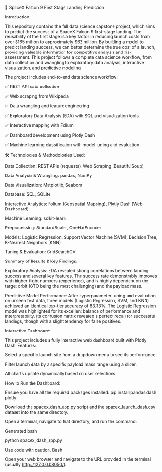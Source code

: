 🚀 SpaceX Falcon 9 First Stage Landing Prediction

Introduction:

  This repository contains the full data science capstone project, which aims to predict the success of a SpaceX Falcon 9 first-stage landing. The reusability of the first stage is a key factor in reducing launch costs from over $165 million to approximately $62 million. By building a model to predict landing success, we can better determine the true cost of a launch, providing valuable information for competitive analysis and risk assessment.
This project follows a complete data science workflow, from data collection and wrangling to exploratory data analysis, interactive visualization, and predictive modeling.

The project includes end-to-end data science workflow:


✅ REST API data collection

✅ Web scraping from Wikipedia

✅ Data wrangling and feature engineering

✅ Exploratory Data Analysis (EDA) with SQL and visualization tools

✅ Interactive mapping with Folium

✅ Dashboard development using Plotly Dash

✅ Machine learning classification with model tuning and evaluation



🛠️ Technologies & Methodologies Used:

Data Collection: REST APIs (requests), Web Scraping (BeautifulSoup)

Data Analysis & Wrangling: pandas, NumPy

Data Visualization: Matplotlib, Seaborn

Database: SQL, SQLite

Interactive Analytics: Folium (Geospatial Mapping), Plotly Dash (Web Dashboard)

Machine Learning: scikit-learn

Preprocessing: StandardScaler, OneHotEncoder

Models: Logistic Regression, Support Vector Machine (SVM), Decision Tree, K-Nearest Neighbors (KNN)

Tuning & Evaluation: GridSearchCV



Summary of Results & Key Findings:

Exploratory Analysis: EDA revealed strong correlations between landing success and several key features. The success rate demonstrably improves with higher flight numbers (experience), and is highly dependent on the target orbit (GTO being the most challenging) and the payload mass.

Predictive Model Performance: After hyperparameter tuning and evaluation on unseen test data, three models (Logistic Regression, SVM, and KNN) achieved an identical top-tier accuracy of 83.33%. The Logistic Regression model was highlighted for its excellent balance of performance and interpretability. Its confusion matrix revealed a perfect recall for successful landings, though with a slight tendency for false positives.


Interactive Dashboard:

This project includes a fully interactive web dashboard built with Plotly Dash.
Features:

Select a specific launch site from a dropdown menu to see its performance.

Filter launch data by a specific payload mass range using a slider.

All charts update dynamically based on user selections.


How to Run the Dashboard:

Ensure you have all the required packages installed: pip install pandas dash plotly

Download the spacex_dash_app.py script and the spacex_launch_dash.csv dataset into the same directory.

Open a terminal, navigate to that directory, and run the command:

Generated bash

python spacex_dash_app.py

Use code with caution.
Bash

Open your web browser and navigate to the URL provided in the terminal (usually http://127.0.0.1:8050/).
